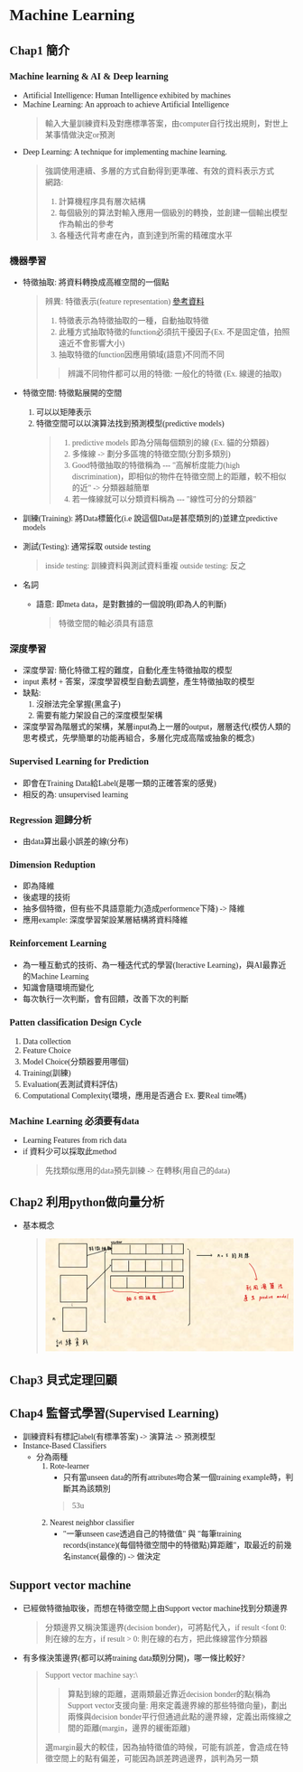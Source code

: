 <font face="華康竹風體w4">

# Machine Learning

## Chap1 簡介

### Machine learning & AI & Deep learning
- Artificial Intelligence: Human Intelligence exhibited by machines
- Machine Learning: An approach to achieve Artificial Intelligence
    > 輸入大量訓練資料及對應標準答案，由computer自行找出規則，對世上某事情做決定or預測
- Deep Learning: A technique for implementing machine learning.
    > 強調使用連續、多層的方式自動得到更準確、有效的資料表示方式\
    > 網路:
    > 1. 計算機程序具有層次結構
    > 2. 每個級別的算法對輸入應用一個級別的轉換，並創建一個輸出模型作為輸出的參考
    > 3. 各種迭代背考慮在內，直到達到所需的精確度水平

### 機器學習
- 特徵抽取: 將資料轉換成高維空間的一個點
    > 辨異: 特徵表示(feature representation)
    > [參考資料](https://ai.stackexchange.com/questions/27996/where-do-the-feature-extraction-and-representation-learning-differ)
    > 1. 特徵表示為特徵抽取的一種，自動抽取特徵
    > 2. 此種方式抽取特徵的function必須抗干擾因子(Ex. 不是固定值，拍照遠近不會影響大小)
    > 3. 抽取特徵的function因應用領域(語意)不同而不同
    >   > 辨識不同物件都可以用的特徵: 一般化的特徵 (Ex. 線邊的抽取)

- 特徵空間: 特徵點展開的空間
    1. 可以以矩陣表示
    2. 特徵空間可以以演算法找到預測模型(predictive models)
        > 1. predictive models 即為分隔每個類別的線 (Ex. 貓的分類器)
        > 2. 多條線 -> 劃分多區塊的特徵空間(分割多類別)
        > 3. Good特徵抽取的特徵稱為 --- "高解析度能力(high discrimination)，即相似的物件在特徵空間上的距離，較不相似的近" -> 分類器越簡單
        > 4. 若一條線就可以分類資料稱為 --- "線性可分的分類器"
- 訓練(Training): 將Data標籤化(i.e 說這個Data是甚麼類別的)並建立predictive models
- 測試(Testing): 通常採取 outside testing
    > inside testing: 訓練資料與測試資料重複
    > outside testing: 反之
- 名詞
    - 語意: 即meta data，是對數據的一個說明(即為人的判斷)
        > 特徵空間的軸必須具有語意

### 深度學習
- 深度學習: 簡化特徵工程的難度，自動化產生特徵抽取的模型
- input 素材 + 答案，深度學習模型自動去調整，產生特徵抽取的模型
- 缺點: 
    1. 沒辦法完全掌握(黑盒子)
    2. 需要有能力架設自己的深度模型架構
- 深度學習為階層式的架構，某層input為上一層的output，層層迭代(模仿人類的思考模式，先學簡單的功能再組合，多層化完成高階或抽象的概念)

### Supervised Learning for Prediction
- 即會在Training Data給Label(是哪一類的正確答案的感覺)
- 相反的為: unsupervised learning
  
### Regression 迴歸分析
- 由data算出最小誤差的線(分布)

### Dimension Reduption
- 即為降維
- 後處理的技術
- 抽多個特徵，但有些不具語意能力(造成performence下降) -> 降維
- 應用example: 深度學習架設某層結構將資料降維

### Reinforcement Learning
- 為一種互動式的技術、為一種迭代式的學習(Iteractive Learning)，與AI最靠近的Machine Learning
- 知識會隨環境而變化
- 每次執行一次判斷，會有回饋，改善下次的判斷

### Patten classification Design Cycle
1. Data collection
2. Feature Choice
3. Model Choice(分類器要用哪個)
4. Training(訓練)
5. Evaluation(丟測試資料評估)
6. Computational Complexity(環境，應用是否適合 Ex. 要Real time嗎)
    
### Machine Learning 必須要有data
- Learning Features from rich data
- if 資料少可以採取此method
    > 先找類似應用的data預先訓練 -> 在轉移(用自己的data)


## Chap2 利用python做向量分析
- 基本概念
  > ![img01](img01.jpg)


## Chap3 貝式定理回顧

## Chap4 監督式學習(Supervised Learning)
- 訓練資料有標記label(有標準答案) -> 演算法 -> 預測模型
- Instance-Based Classifiers
  - 分為兩種
    1. Rote-learner
       - 只有當unseen data的所有attributes吻合某一個training example時，判斷其為該類別
        > 53u 
    2. Nearest neighbor classifier 
       - "一筆unseen case透過自己的特徵值" 與 "每筆training records(instance)(每個特徵空間中的特徵點)算距離"，取最近的前幾名instance(最像的) -> 做決定


## Support vector machine
- 已經做特徵抽取後，而想在特徵空間上由Support vector machine找到分類邊界
  > 分類邊界又稱決策邊界(decision bonder)，可將點代入，if result <font 0: 則在線的左方，if result > 0: 則在線的右方，把此條線當作分類器
- 有多條決策邊界(都可以將training data類別分開)，哪一條比較好?
  > Support vector machine say:\
  > >算點到線的距離，選兩類最近靠近decision bonder的點(稱為Support vector支援向量: 用來定義邊界線的那些特徵向量)，劃出兩條與decision bonder平行但通過此點的邊界線，定義出兩條線之間的距離(margin，邊界的緩衝距離)
  >
  > 選margin最大的較佳，因為抽特徵值的時候，可能有誤差，會造成在特徵空間上的點有偏差，可能因為誤差跨過邊界，誤判為另一類





</font>